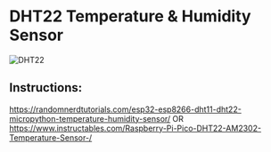 # DHT22 Temperature & Humidity Sensor



![DHT22](https://user-images.githubusercontent.com/34151610/149633441-abcc0ed8-6569-41c9-b209-242c9f552c84.JPG)

## Instructions:
https://randomnerdtutorials.com/esp32-esp8266-dht11-dht22-micropython-temperature-humidity-sensor/
OR
https://www.instructables.com/Raspberry-Pi-Pico-DHT22-AM2302-Temperature-Sensor-/
